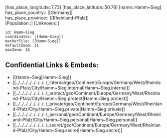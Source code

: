 ﻿---
location: [50.78,7.73] 
mapzoom: [7,12] 
mapmarker: city 
type: City
tags:
- geo/City


SpocWebEntityId: 30747
isDeleted: false
confidential: public

---
[has_place_longitude::7.73] 
[has_place_latitude::50.78] 
[name::Hamm~Sieg] 
has_place_country:: [[Germany]]  
has_place_province:: [[Rheinland-Pfalz]]  
[Population::] 
[Unknown::] 


```leaflet
id: Hamm~Sieg
coordinates: [[Hamm~Sieg]] 
markerFile: [[Hamm~Sieg]] 
defaultZoom: 11 
maxZoom: 18
```


## Confidential Links & Embeds: 
- [[Hamm~Sieg|Hamm~Sieg]]  
- [[../../../../../../../../_internal/geo/Continent/Europe/Germany/West/Rheinland-Pfalz/City/Hamm~Sieg.internal|Hamm~Sieg.internal]] 
- [[../../../../../../../../_protect/geo/Continent/Europe/Germany/West/Rheinland-Pfalz/City/Hamm~Sieg.protect|Hamm~Sieg.protect]] 
- [[../../../../../../../../_private/geo/Continent/Europe/Germany/West/Rheinland-Pfalz/City/Hamm~Sieg.private|Hamm~Sieg.private]] 
- [[../../../../../../../../_personal/geo/Continent/Europe/Germany/West/Rheinland-Pfalz/City/Hamm~Sieg.personal|Hamm~Sieg.personal]] 
- [[../../../../../../../../_secret/geo/Continent/Europe/Germany/West/Rheinland-Pfalz/City/Hamm~Sieg.secret|Hamm~Sieg.secret]] 
